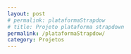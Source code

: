 ```yaml
---
layout: post
# permalink: plataformaStrapdow
# title: Projeto plataforma strapdown
permalink: /plataformaStrapdow/
category: Projetos
---
```

